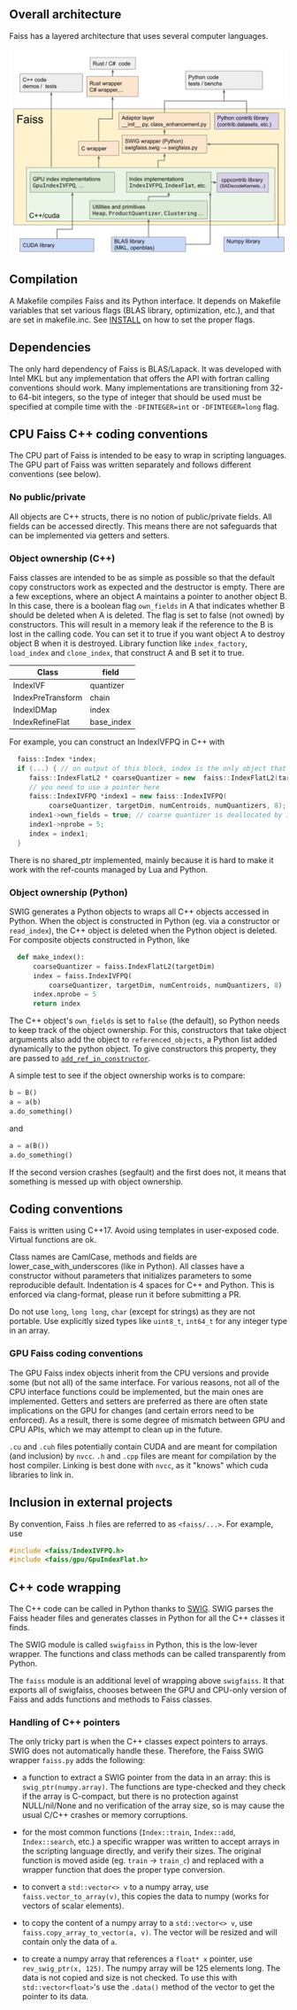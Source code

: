 
## Overall architecture 

Faiss has a layered architecture that uses several computer languages.

![Faiss architecture](faiss_diagram.png)

## Compilation 

A Makefile compiles Faiss and its Python interface. It depends on Makefile variables that set various flags (BLAS library, optimization, etc.), and that are set in makefile.inc. See [INSTALL](https://github.com/facebookresearch/faiss/blob/master/INSTALL.md) on how to set the proper flags.

## Dependencies 

The only hard dependency of Faiss is BLAS/Lapack. It was developed with Intel MKL but any implementation that offers the API with fortran calling conventions should work. Many implementations are transitioning from 32- to 64-bit integers, so the type of integer that should be used must be specified at compile time with the `-DFINTEGER=int` or `-DFINTEGER=long` flag.

## CPU Faiss C++ coding conventions

The CPU part of Faiss is intended to be easy to wrap in scripting languages. The GPU part of Faiss was written separately and follows different conventions (see below).

### No public/private 

All objects are C++ structs, there is no notion of public/private fields. All fields can be accessed directly. This means there are not safeguards that can be implemented via getters and setters.

### Object ownership (C++) 

Faiss classes are intended to be as simple as possible so that the default copy constructors work as expected and the destructor is empty. 
There are a few exceptions, where an object A maintains a pointer to another object B. 
In this case, there is a boolean flag `own_fields` in A that indicates whether B should be deleted when A is deleted. 
The flag is set to false (not owned) by constructors. 
This will result in a memory leak if the reference to the B is lost in the calling code. You can set it to true if you want object A to destroy object B when it is destroyed. Library function like `index_factory`, `load_index` and `clone_index`, that construct A and B set it to true.

| Class            | field    
|------------------|----------
|IndexIVF          | quantizer 
|IndexPreTransform | chain 
|IndexIDMap        | index 
|IndexRefineFlat   | base_index 

For example, you can construct an IndexIVFPQ in C++ with

```c++
  faiss::Index *index; 
  if (...) { // on output of this block, index is the only object that needs to be tracked
     faiss::IndexFlatL2 * coarseQuantizer = new  faiss::IndexFlatL2(targetDim);
     // you need to use a pointer here
     faiss::IndexIVFPQ *index1 = new faiss::IndexIVFPQ(
          coarseQuantizer, targetDim, numCentroids, numQuantizers, 8);
     index1->own_fields = true; // coarse quantizer is deallocated by index destructor
     index1->nprobe = 5; 
     index = index1;
  }  
```

There is no shared_ptr implemented, mainly because it is hard to make it work with the ref-counts managed by Lua and Python.

### Object ownership (Python)

SWIG generates a Python objects to wraps all C++ objects accessed in Python. 
When the object is constructed in Python (eg. via a constructor or `read_index`), the C++ object is deleted when the Python object is deleted. 
For composite objects constructed in Python, like 
```python
  def make_index():
      coarseQuantizer = faiss.IndexFlatL2(targetDim)
      index = faiss.IndexIVFPQ(
          coarseQuantizer, targetDim, numCentroids, numQuantizers, 8)
      index.nprobe = 5        
      return index
```
The C++ object's `own_fields` is set to `false` (the default), so Python needs to keep track of the object ownership. 
For this, constructors that take object arguments also add the object to `referenced_objects`, a Python list added dynamically to the python object.
To give constructors this property, they are passed to [`add_ref_in_constructor`](https://github.com/facebookresearch/faiss/blob/main/faiss/python/__init__.py#L157). 

A simple test to see if the object ownership works is to compare: 
```python 
b = B()
a = a(b)
a.do_something()
```

and 

```python
a = a(B())
a.do_something()
```
If the second version crashes (segfault) and the first does not, it means that something is messed up with object ownership. 

## Coding conventions

Faiss is written using C++17. Avoid using templates in user-exposed code. Virtual functions are ok.

Class names are CamlCase, methods and fields are lower_case_with_underscores (like in Python). All classes have a constructor without parameters that initializes parameters to some reproducible default. Indentation is 4 spaces for C++ and Python. This is enforced via clang-format, please run it before submitting a PR.

Do not use `long`, `long long`, `char` (except for strings) as they are not portable. 
Use explicitly sized types like `uint8_t`, `int64_t` for any integer type in an array. 

### GPU Faiss coding conventions

The GPU Faiss index objects inherit from the CPU versions and provide some (but not all) of the same interface. For various reasons, not all of the CPU interface functions could be implemented, but the main ones are implemented. Getters and setters are preferred as there are often state implications on the GPU for changes (and certain errors need to be enforced). As a result, there is some degree of mismatch between GPU and CPU APIs, which we may attempt to clean up in the future.

`.cu` and `.cuh` files potentially contain CUDA and are meant for compilation (and inclusion) by `nvcc`. `.h` and `.cpp` files are meant for compilation by the host compiler. Linking is best done with `nvcc`, as it "knows" which cuda libraries to link in. 

## Inclusion in external projects

By convention, Faiss .h files are referred to as `<faiss/...>`. For example, use 

``` c++
#include <faiss/IndexIVFPQ.h>
#include <faiss/gpu/GpuIndexFlat.h>
```

## C++ code wrapping

The C++ code can be called in Python thanks to [SWIG](http://swig.org/exec.html). SWIG parses the Faiss header files and generates classes in Python for all the C++ classes it finds. 

The SWIG module is called `swigfaiss` in Python, this is the low-lever wrapper. 
The functions and class methods can be called transparently from Python. 

The `faiss` module is an additional level of wrapping above `swigfaiss`. It that exports all of swigfaiss, chooses between the GPU and CPU-only version of Faiss and adds functions and methods to Faiss classes.

### Handling of C++ pointers

The only tricky part is when the C++ classes expect pointers to arrays. SWIG does not automatically handle these. Therefore, the Faiss SWIG wrapper `faiss.py` adds the following: 

- a function to extract a SWIG pointer from the data in an array: this is `swig_ptr(numpy.array)`. The functions are type-checked and they check if the array is C-compact, but there is no protection against NULL/nil/None and no verification of the array size, so is may cause the usual C/C++ crashes or memory corruptions.

- for the most common functions (`Index::train`, `Index::add`, `Index::search`, etc.) a specific wrapper was written to accept arrays in the scripting language directly, and verify their sizes. The original function is moved aside (eg. `train` -> `train_c`) and replaced with a wrapper function that does the proper type conversion.

- to convert a `std::vector<> v`  to a numpy array, use `faiss.vector_to_array(v)`, this copies the data to numpy (works for vectors of scalar elements).

- to copy the content of a numpy array to a `std::vector<> v`, use `faiss.copy_array_to_vector(a, v)`. The vector will be resized and will contain only the data of `a`.

- to create a numpy array that references a `float* x` pointer, use `rev_swig_ptr(x, 125)`. The numpy array will be 125 elements long. The data is not copied and size is not checked. To use this with `std::vector<float>`'s use the `.data()` method of the vector to get the pointer to its data.
